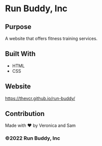 # Run Buddy, Inc

## Purpose
A website that offers fitness training services.

## Built With
* HTML
* CSS

## Website
https://thevcr.github.io/run-buddy/

## Contribution
Made with ❤️ by Veronica and Sam

### ©️2022 Run Buddy, Inc 
